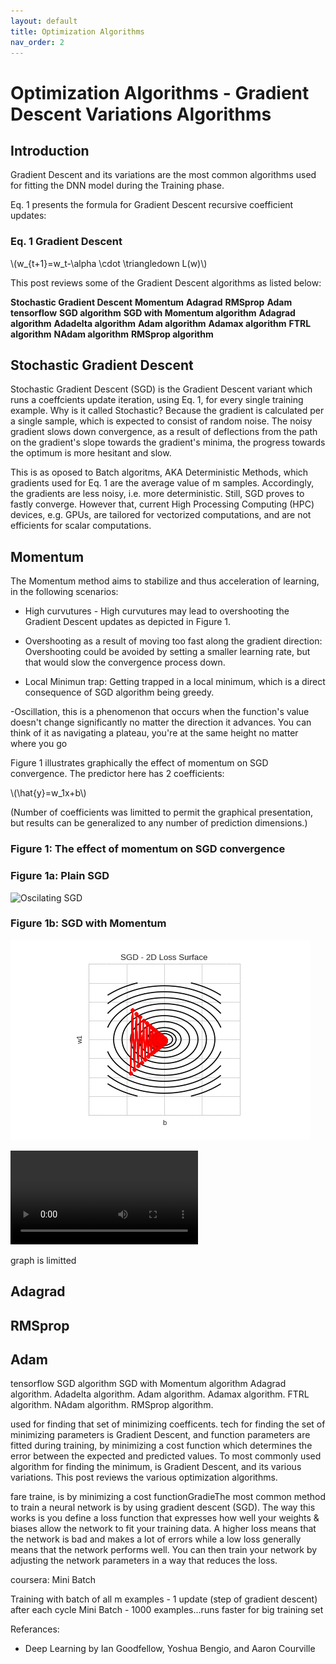 ```yaml
---
layout: default
title: Optimization Algorithms
nav_order: 2
---
```


# Optimization Algorithms - Gradient Descent Variations Algorithms

## Introduction

Gradient Descent and its variations are the most common algorithms used for fitting the DNN model during the Training phase.

Eq. 1 presents the formula for Gradient Descent recursive coefficient updates:

### Eq. 1 Gradient Descent

\\(w_{t+1}=w_t-\alpha \cdot \triangledown L(w)\\)

This post reviews some of the Gradient Descent algorithms as listed below:

**Stochastic Gradient Descent**
**Momentum**
**Adagrad**
**RMSprop**
**Adam**
**tensorflow**
**SGD algorithm**
**SGD with Momentum algorithm**
**Adagrad algorithm**
**Adadelta algorithm**
**Adam algorithm**
**Adamax algorithm**
**FTRL algorithm**
**NAdam algorithm**
**RMSprop algorithm**


## Stochastic Gradient Descent
Stochastic Gradient Descent (SGD) is the Gradient Descent variant which runs a coeffcients update iteration, using Eq. 1, for every single training example. 
Why is it called Stochastic? Because the gradient is calculated per a single sample, which is expected to consist of random noise. The noisy gradient slows down convergence, as a result of deflections from the path on the gradient's slope towards the gradient's minima, the progress towards the optimum is more hesitant and slow.

This is as oposed to Batch algoritms, AKA Deterministic Methods, which gradients used for Eq. 1 are the average value of m samples. Accordingly, the gradients are less noisy, i.e. more deterministic.
Still, SGD proves to fastly converge. However that, current High Processing Computing (HPC) devices, e.g. GPUs, are tailored for vectorized computations, and are not efficients for scalar computations.







## Momentum

The Momentum method aims to stabilize and thus acceleration of learning, in the following scenarios:

- High curvutures - High curvutures may lead to overshooting the Gradient Descent updates as depicted in Figure 1. 

- Overshooting as a result of moving too fast along the gradient direction: Overshooting could be avoided by setting a smaller learning rate, but that would slow the convergence process down.
- Local Minimun trap: Getting trapped in a local minimum, which is a direct consequence of SGD algorithm being greedy.

-Oscillation, this is a phenomenon that occurs when the function's value doesn't change significantly no matter the direction it advances. You can think of it as navigating a plateau, you're at the same height no matter where you go

Figure 1 illustrates graphically the effect of momentum on SGD convergence. The predictor here has 2 coefficients:

\\(\hat{y}=w_1x+b\\)

(Number of coefficients was limitted to permit the graphical presentation, but results can be generalized to any number of prediction dimensions.)

### Figure 1: The effect of momentum on SGD convergence

### Figure 1a: Plain SGD

![Oscilating SGD](../assets/images/gd_optimizations/gd-oscilations.gif)



### Figure 1b: SGD with Momentum

![Momrntum SGD](../assets/images/gd_optimizations/sgd-momentum.gif)

![Momrntum SGD](../assets/images/gd_optimizations/sgd-momentum.mp4)




graph is limitted 


## Adagrad
## RMSprop
## Adam
tensorflow
SGD algorithm
SGD with Momentum algorithm
Adagrad algorithm.
Adadelta algorithm.
Adam algorithm.
Adamax algorithm.
FTRL algorithm.
NAdam algorithm.
RMSprop algorithm.









used for finding that set of minimizing coefficents. tech for finding the set of minimizing parameters is Gradient Descent, and function parameters are fitted during training, by minimizing a cost function which determines the error between the expected and predicted values. To most commonly used algorithm for finding the  minimum, is Gradient Descent, and its various variations. This post reviews the various optimization algorithms.







fare traine, is by minimizing a cost functionGradieThe most common method to train a neural network is by using gradient descent (SGD). The way this works is you define a loss function 
that expresses how well your weights & biases allow the network to fit your training data. A higher loss means that the network is bad and makes a lot of errors while a low loss generally means that the network performs well. You can then train your network by adjusting the network parameters in a way that reduces the loss.



coursera:
Mini Batch


Training with batch of all m examples - 1 update (step of gradient descent) after each cycle
Mini Batch - 1000 examples...runs faster for big training set


Referances:
- Deep Learning by Ian Goodfellow, Yoshua Bengio, and Aaron Courville 
